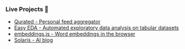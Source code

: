 ### Live Projects 👋
- [Qurated - Personal feed aggregator](https://qurated.netlify.app/)
- [Easy EDA - Automated exploratory data analysis on tabular datasets](https://easy-eda-app.streamlit.app/)
- [embeddings.js - Word embeddings in the browser](https://mb-14.github.io/embeddings.js/)
- [Solaris - AI blog](https://mb-14.github.io/)
